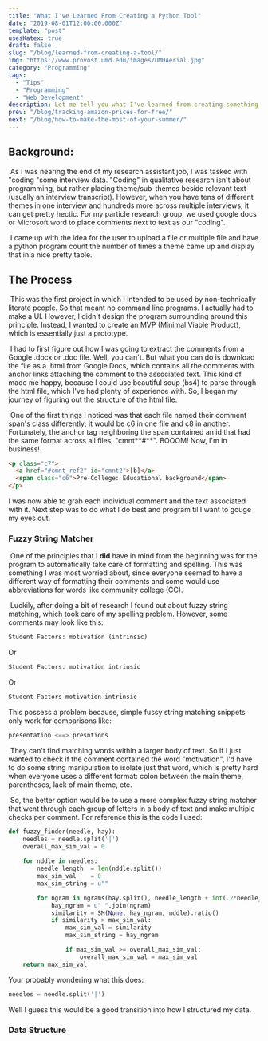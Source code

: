 ```yaml
---
title: "What I've Learned From Creating a Python Tool"
date: "2019-08-01T12:00:00.000Z"
template: "post"
usesKatex: true
draft: false
slug: "/blog/learned-from-creating-a-tool/"
img: "https://www.provost.umd.edu/images/UMDAerial.jpg"
category: "Programming"
tags:
  - "Tips"
  - "Programming"
  - "Web Development"
description: Let me tell you what I've learned from creating something useful from start to finish.
prev: "/blog/tracking-amazon-prices-for-free/"
next: "/blog/how-to-make-the-most-of-your-summer/"
---
```


## Background:

​	  As I was nearing the end of my research assistant job, I was tasked with "coding "some interview data. "Coding" in qualitative research isn't about programming, but rather placing theme/sub-themes beside relevant text (usually an interview transcript). However, when you have tens of different themes in one interview and hundreds more across multiple interviews, it can get pretty hectic. For my particle research group, we used google docs or Microsoft word to place comments next to text as our "coding".

​	  I came up with the idea for the user to upload a file or multiple file and have a python program count the number of times a theme came up and display that in a nice pretty table.

## The Process

​	  This was the first project in which I intended to be used by non-technically literate people. So that meant no command line programs. I actually had to make a UI. However, I didn't design the program surrounding around this principle. Instead, I wanted to create an MVP (Minimal Viable Product), which is essentially just a prototype. 

​	  I had to first figure out how I was going to extract the comments from a Google .docx or .doc file. Well, you can't. But what you can do is download the file as a .html from Google Docs, which contains all the comments with anchor links attaching the comment to the associated text. This kind of made me happy, because I could use beautiful soup (bs4) to parse through the html file, which I've had plenty of experience with. So, I began my journey of figuring out the structure of the html file. 

​	  One of the first things I noticed was that each file named their comment span's class differently; it would be c6 in one file and c8 in another. Fortunately, the anchor tag neighboring the span contained an id that had the same format across all files, "cmnt**#**". BOOOM! Now, I'm in business!

```html
<p class="c7">
  <a href="#cmnt_ref2" id="cmnt2">[b]</a>
  <span class="c6">Pre-College: Educational background</span>
</p>
```

I was now able to grab each individual comment and the text associated with it. Next step was to do what I do best and program til I want to gouge my eyes out. 



### Fuzzy String Matcher

​	  One of the principles that I **did** have in mind from the beginning was for the program to automatically take care of formatting and spelling. This was something I was most worried about, since everyone seemed to have a different way of formatting their comments and some would use abbreviations for words like community college (CC). 

​	  Luckily, after doing a bit of research I found out about fuzzy string matching, which took care of my spelling problem. However, some comments may look like this:

```html
Student Factors: motivation (intrinsic) 
```

Or 

```html
Student Factors: motivation intrinsic 
```

Or 

```html
Student Factors motivation intrinsic 
```

This possess a problem because, simple fussy string matching snippets only work for comparisons like:

```python
presentation <==> presntions 
```

​	  They can't find matching words within a larger body of text. So if I just wanted to check if the comment contained the word "motivation", I'd have to do some string manipulation to isolate just that word, which is pretty hard when everyone uses a different format: colon between the main theme, parentheses, lack of main theme, etc. 

​	  So, the better option would be to use a more complex fuzzy string matcher that went through each group of letters in a body of text and make multiple checks per comment. For reference this is the code I used:

```python
def fuzzy_finder(needle, hay):
    needles = needle.split('|')  
    overall_max_sim_val = 0
    
    for nddle in needles:
        needle_length  = len(nddle.split())
        max_sim_val    = 0
        max_sim_string = u""

        for ngram in ngrams(hay.split(), needle_length + int(.2*needle_length)):
            hay_ngram = u" ".join(ngram)
            similarity = SM(None, hay_ngram, nddle).ratio() 
            if similarity > max_sim_val:
                max_sim_val = similarity
                max_sim_string = hay_ngram

                if max_sim_val >= overall_max_sim_val:
                    overall_max_sim_val = max_sim_val
    return max_sim_val
```



Your probably wondering what this does:

```python
needles = needle.split('|')  
```



Well I guess this would be a good transition into how I structured my data. 

### Data Structure





